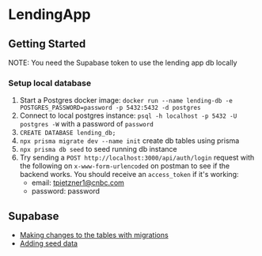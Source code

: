 # LendingApp

## Getting Started

NOTE: You need the Supabase token to use the lending app db locally

### Setup local database

1. Start a Postgres docker image: `docker run --name lending-db -e POSTGRES_PASSWORD=password -p 5432:5432 -d postgres`
2. Connect to local postgres instance: `psql -h localhost -p 5432 -U postgres -W` with a password of `password`
3. `CREATE DATABASE lending_db;`
4. `npx prisma migrate dev --name init` create db tables using prisma
5. `npx prisma db seed` to seed running db instance
6. Try sending a `POST http://localhost:3000/api/auth/login` request with the following on `x-www-form-urlencoded` on postman to see if the backend works. You should receive an `access_token` if it's working:
   - email: tpietzner1@cnbc.com
   - password: password

## Supabase

- [Making changes to the tables with migrations](https://supabase.com/docs/guides/getting-started/local-development#database-migrations)
- [Adding seed data](https://supabase.com/docs/guides/getting-started/local-development#add-sample-data)
